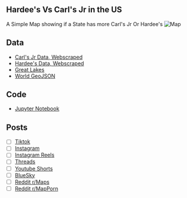 ## Hardee's Vs Carl's Jr in the US
A Simple Map showing if a State has more Carl's Jr Or Hardee's
![Map](Carls_Jr_Vs_Hardees_Per_State.png)

## Data
* [Carl's Jr Data, Webscraped](../../restaurants/CarlsJr_Per_State/)
* [Hardee's Data, Webscraped](../../restaurants/Hardees_Per_State/)
* [Great Lakes](https://usicecenter.gov/Products/GreatLakesData)
* [World GeoJSON](https://public.opendatasoft.com/explore/dataset/world-administrative-boundaries/export/?flg=en-us)

## Code
* [Jupyter Notebook](FormatData.ipynb)

## Posts
- [ ] [Tiktok]()
- [ ] [Instagram]()
- [ ] [Instagram Reels]()
- [ ] [Threads]()
- [ ] [Youtube Shorts]()
- [ ] [BlueSky]()
- [ ] [Reddit r/Maps]()
- [ ] [Reddit r/MapPorn]()
